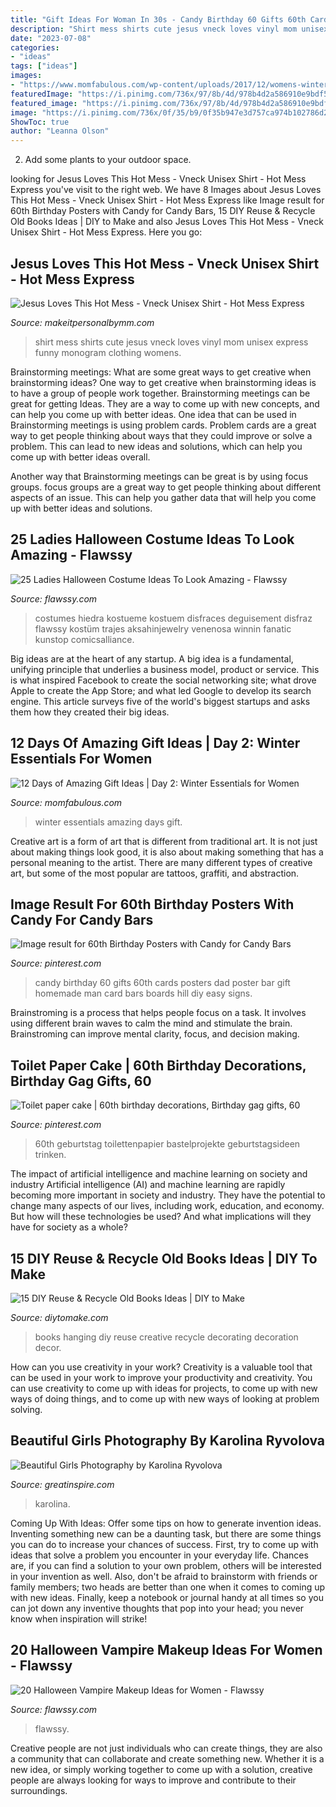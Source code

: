 ```yaml
---
title: "Gift Ideas For Woman In 30s - Candy Birthday 60 Gifts 60th Cards Posters Dad Poster Bar Gift Homemade Man Card Bars Boards Hill Diy Easy Signs"
description: "Shirt mess shirts cute jesus vneck loves vinyl mom unisex express funny monogram clothing womens"
date: "2023-07-08"
categories:
- "ideas"
tags: ["ideas"]
images:
- "https://www.momfabulous.com/wp-content/uploads/2017/12/womens-winter-essentials.png"
featuredImage: "https://i.pinimg.com/736x/97/8b/4d/978b4d2a586910e9bdf54f39b59b3788.jpg"
featured_image: "https://i.pinimg.com/736x/97/8b/4d/978b4d2a586910e9bdf54f39b59b3788.jpg"
image: "https://i.pinimg.com/736x/0f/35/b9/0f35b947e3d757ca974b102786d24bce.jpg"
ShowToc: true
author: "Leanna Olson"
---
```



2. Add some plants to your outdoor space.

	

		
looking for Jesus Loves This Hot Mess - Vneck Unisex Shirt - Hot Mess Express you've visit to the right web. We have 8 Images about Jesus Loves This Hot Mess - Vneck Unisex Shirt - Hot Mess Express like Image result for 60th Birthday Posters with Candy for Candy Bars, 15 DIY Reuse &amp; Recycle Old Books Ideas | DIY to Make and also Jesus Loves This Hot Mess - Vneck Unisex Shirt - Hot Mess Express. Here you go:
		
    
## Jesus Loves This Hot Mess - Vneck Unisex Shirt - Hot Mess Express

<img loading=lazy src="http://cdn3.bigcommerce.com/s-o8klun/products/312/images/629/hot_mess__45242.1472521889.490.588.jpg?c=2" onerror="this.onerror=null;this.src='https://tse4.mm.bing.net/th?id=OIP.AaikLds4-5z4FQcuz57JswAAAA&amp;pid=15.1';" alt="Jesus Loves This Hot Mess - Vneck Unisex Shirt - Hot Mess Express">

_Source: makeitpersonalbymm.com_

>shirt mess shirts cute jesus vneck loves vinyl mom unisex express funny monogram clothing womens. 

	

Brainstorming meetings: What are some great ways to get creative when brainstorming ideas?
One way to get creative when brainstorming ideas is to have a group of people work together. Brainstorming meetings can be great for getting Ideas. They are a way to come up with new concepts, and can help you come up with better ideas. 
One idea that can be used in Brainstorming meetings is using problem cards. Problem cards are a great way to get people thinking about ways that they could improve or solve a problem. This can lead to new ideas and solutions, which can help you come up with better ideas overall. 

Another way that Brainstorming meetings can be great is by using focus groups. focus groups are a great way to get people thinking about different aspects of an issue. This can help you gather data that will help you come up with better ideas and solutions.

    
## 25 Ladies Halloween Costume Ideas To Look Amazing - Flawssy

<img loading=lazy src="http://flawssy.com/wp-content/uploads/2016/05/slutty-halloween-costumes-women.jpg" onerror="this.onerror=null;this.src='https://tse3.mm.bing.net/th?id=OIP.Ld4pudEzhZ_sWjEhApz4HgHaLH&amp;pid=15.1';" alt="25 Ladies Halloween Costume Ideas To Look Amazing - Flawssy">

_Source: flawssy.com_

>costumes hiedra kostueme kostuem disfraces deguisement disfraz flawssy kostüm trajes aksahinjewelry venenosa winnin fanatic kunstop comicsalliance. 

	

Big ideas are at the heart of any startup. A big idea is a fundamental, unifying principle that underlies a business model, product or service. This is what inspired Facebook to create the social networking site; what drove Apple to create the App Store; and what led Google to develop its search engine. This article surveys five of the world's biggest startups and asks them how they created their big ideas.

    
## 12 Days Of Amazing Gift Ideas | Day 2: Winter Essentials For Women

<img loading=lazy src="https://www.momfabulous.com/wp-content/uploads/2017/12/womens-winter-essentials.png" onerror="this.onerror=null;this.src='https://tse1.mm.bing.net/th?id=OIP.nkHMIH9CaL2vkBj47gkYrwHaLG&amp;pid=15.1';" alt="12 Days of Amazing Gift Ideas | Day 2: Winter Essentials for Women">

_Source: momfabulous.com_

>winter essentials amazing days gift. 

	

Creative art is a form of art that is different from traditional art. It is not just about making things look good, it is also about making something that has a personal meaning to the artist. There are many different types of creative art, but some of the most popular are tattoos, graffiti, and abstraction.

    
## Image Result For 60th Birthday Posters With Candy For Candy Bars

<img loading=lazy src="https://i.pinimg.com/736x/97/8b/4d/978b4d2a586910e9bdf54f39b59b3788.jpg" onerror="this.onerror=null;this.src='https://tse2.mm.bing.net/th?id=OIP.xeE_-w3CRZsaQnwvkGtWUQAAAA&amp;pid=15.1';" alt="Image result for 60th Birthday Posters with Candy for Candy Bars">

_Source: pinterest.com_

>candy birthday 60 gifts 60th cards posters dad poster bar gift homemade man card bars boards hill diy easy signs. 

	

Brainstroming is a process that helps people focus on a task. It involves using different brain waves to calm the mind and stimulate the brain. Brainstroming can improve mental clarity, focus, and decision making.

    
## Toilet Paper Cake | 60th Birthday Decorations, Birthday Gag Gifts, 60

<img loading=lazy src="https://i.pinimg.com/736x/0f/35/b9/0f35b947e3d757ca974b102786d24bce.jpg" onerror="this.onerror=null;this.src='https://tse2.mm.bing.net/th?id=OIP.8fUKiZchYn4xoPwHo1TaOAHaJ3&amp;pid=15.1';" alt="Toilet paper cake | 60th birthday decorations, Birthday gag gifts, 60">

_Source: pinterest.com_

>60th geburtstag toilettenpapier bastelprojekte geburtstagsideen trinken. 

	

The impact of artificial intelligence and machine learning on society and industry
Artificial intelligence (AI) and machine learning are rapidly becoming more important in society and industry. They have the potential to change many aspects of our lives, including work, education, and economy. But how will these technologies be used? And what implications will they have for society as a whole?

    
## 15 DIY Reuse &amp; Recycle Old Books Ideas | DIY To Make

<img loading=lazy src="http://www.diytomake.com/wp-content/uploads/2016/02/hanging-book-art.jpg" onerror="this.onerror=null;this.src='https://tse1.mm.bing.net/th?id=OIP.N73m6i9epZH5HN0aE8xJTwHaJ4&amp;pid=15.1';" alt="15 DIY Reuse &amp; Recycle Old Books Ideas | DIY to Make">

_Source: diytomake.com_

>books hanging diy reuse creative recycle decorating decoration decor. 

	

How can you use creativity in your work?
Creativity is a valuable tool that can be used in your work to improve your productivity and creativity. You can use creativity to come up with ideas for projects, to come up with new ways of doing things, and to come up with new ways of looking at problem solving.

    
## Beautiful Girls Photography By Karolina Ryvolova

<img loading=lazy src="https://greatinspire.com/wp-content/uploads/2015/07/Beautiful-Girls-Photography-by-Karolina-Ryvolova-10.jpg" onerror="this.onerror=null;this.src='https://tse2.mm.bing.net/th?id=OIP.Y_ZIr6nJBiYLkZLbkBaTzwHaLQ&amp;pid=15.1';" alt="Beautiful Girls Photography by Karolina Ryvolova">

_Source: greatinspire.com_

>karolina. 

	

Coming Up With Ideas: Offer some tips on how to generate invention ideas.
Inventing something new can be a daunting task, but there are some things you can do to increase your chances of success. First, try to come up with ideas that solve a problem you encounter in your everyday life. Chances are, if you can find a solution to your own problem, others will be interested in your invention as well. Also, don't be afraid to brainstorm with friends or family members; two heads are better than one when it comes to coming up with new ideas. Finally, keep a notebook or journal handy at all times so you can jot down any inventive thoughts that pop into your head; you never know when inspiration will strike!

    
## 20 Halloween Vampire Makeup Ideas For Women - Flawssy

<img loading=lazy src="https://www.flawssy.com/wp-content/uploads/2016/04/Vampire-Halloween-makeup.-ideas-this-year.jpg" onerror="this.onerror=null;this.src='https://tse3.mm.bing.net/th?id=OIP.td8YevDqivhcWfggrc1NawHaJ4&amp;pid=15.1';" alt="20 Halloween Vampire Makeup Ideas for Women - Flawssy">

_Source: flawssy.com_

>flawssy. 

	

Creative people are not just individuals who can create things, they are also a community that can collaborate and create something new. Whether it is a new idea, or simply working together to come up with a solution, creative people are always looking for ways to improve and contribute to their surroundings.

